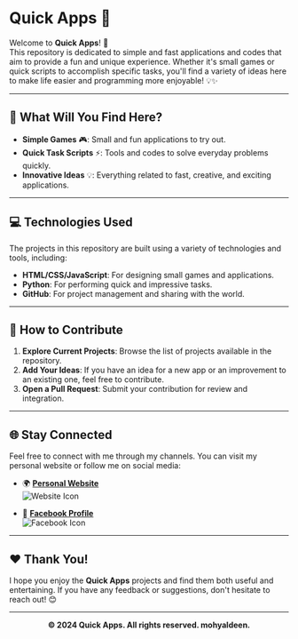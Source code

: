 # Quick Apps 🚀

Welcome to **Quick Apps**! 🎉  
This repository is dedicated to simple and fast applications and codes that aim to provide a fun and unique experience. Whether it's small games or quick scripts to accomplish specific tasks, you'll find a variety of ideas here to make life easier and programming more enjoyable! 💡✨

---

## 🌟 What Will You Find Here?

- **Simple Games** 🎮: Small and fun applications to try out.
- **Quick Task Scripts** ⚡: Tools and codes to solve everyday problems quickly.
- **Innovative Ideas** 💡: Everything related to fast, creative, and exciting applications.

---

## 💻 Technologies Used

The projects in this repository are built using a variety of technologies and tools, including:

- **HTML/CSS/JavaScript**: For designing small games and applications.
- **Python**: For performing quick and impressive tasks.
- **GitHub**: For project management and sharing with the world.

---

## 🚀 How to Contribute

1. **Explore Current Projects**: Browse the list of projects available in the repository.
2. **Add Your Ideas**: If you have an idea for a new app or an improvement to an existing one, feel free to contribute.
3. **Open a Pull Request**: Submit your contribution for review and integration.

---

## 🌐 Stay Connected

Feel free to connect with me through my channels. You can visit my personal website or follow me on social media:

- 🌍 **[Personal Website](https://mohyaldeen.netlify.app/)**  
  ![Website Icon](https://img.shields.io/badge/Website-Visit-blue?style=for-the-badge&logo=internet-explorer&logoColor=white)

- 📘 **[Facebook Profile](https://www.facebook.com/profile.php?id=100088553424685)**  
  ![Facebook Icon](https://img.shields.io/badge/Facebook-Connect-blue?style=for-the-badge&logo=facebook&logoColor=white)

---

## ❤ Thank You!

I hope you enjoy the **Quick Apps** projects and find them both useful and entertaining. If you have any feedback or suggestions, don't hesitate to reach out! 😊

---

<div align="center">
  <strong>© 2024 Quick Apps. All rights reserved. mohyaldeen.</strong>
</div>
